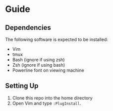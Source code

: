 # Guide
## Dependencies
The following software is expected to be installed:

 - Vim
 - tmux
 - Bash (ignore if using zsh)
 - Zsh (ignore if using bash)
 - Powerline font on viewing machine

## Setting Up
  1. Clone this repo into the home directory
  2. Open Vim and type `:PlugInstall`.
